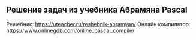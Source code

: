 ## Решение задач из учебника Абрамяна Pascal

Решебник: https://uteacher.ru/reshebnik-abramyan/
Онлайн компилятор: https://www.onlinegdb.com/online_pascal_compiler
